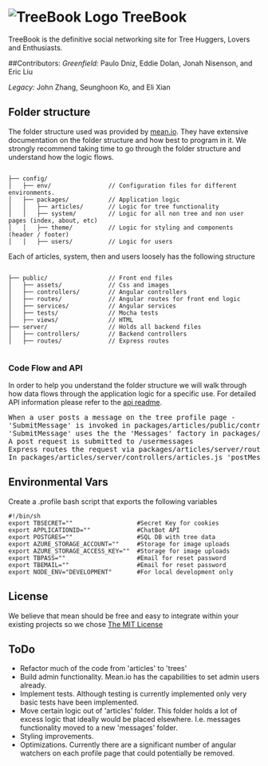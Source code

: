 # ![TreeBook Logo](https://s3-us-west-1.amazonaws.com/treebookicons/tree-64.png) TreeBook

TreeBook is the definitive social networking site for Tree Huggers, Lovers and Enthusiasts.

##Contributors:
*Greenfield:* Paulo Dniz, Eddie Dolan, Jonah Nisenson, and Eric Liu

*Legacy:* John Zhang, Seunghoon Ko, and Eli Xian

## Folder structure

The folder structure used was provided by [mean.io](mean.io). They have extensive documentation on the folder structure and how best to program in it. We strongly recommend taking time to go through the folder structure and understand how the logic flows.

```

├── config/
│   ├── env/                // Configuration files for different environments.
│   ├── packages/           // Application logic
│   │   ├── articles/       // Logic for tree functionality
│   │   ├── system/         // Logic for all non tree and non user pages (index, about, etc)
│   │   ├── theme/          // Logic for styling and components (header / footer)
│   │   ├── users/          // Logic for users

```
Each of articles, system, then and users loosely has the following structure
```

├── public/                 // Front end files
│   ├── assets/             // Css and images
│   ├── controllers/        // Angular controllers
│   ├── routes/             // Angular routes for front end logic
│   ├── services/           // Angular services
│   ├── tests/              // Mocha tests
│   ├── views/              // HTML
├── server/                 // Holds all backend files
│   ├── controllers/        // Backend controllers
│   ├── routes/             // Express routes


```

### Code Flow and API
In order to help you understand the folder structure we will walk through how data flows through the application logic for a specific use.
For detailed API information please refer to the [api readme](api.md).
<pre>
When a user posts a message on the tree profile page -
'SubmitMessage' is invoked in packages/articles/public/controllers/MessagesController.js
'SubmitMessage' uses the the 'Messages' factory in packages/articles/public/services/articles.js
A post request is submitted to /usermessages
Express routes the request via packages/articles/server/routes/MessagesController.js to 'postMessagesFromUser'
In packages/articles/server/controllers/articles.js 'postMessagesFromUser' inserts the message into the database
</pre>



## Environmental Vars
Create a .profile bash script that exports the following variables
```
#!/bin/sh
export TBSECRET=""                  #Secret Key for cookies
export APPLICATIONID=""             #ChatBot API
export POSTGRES=""                  #SQL DB with tree data
export AZURE_STORAGE_ACCOUNT=""     #Storage for image uploads 
export AZURE_STORAGE_ACCESS_KEY=""  #Storage for image uploads
export TBPASS=""                    #Email for reset password
export TBEMAIL=""                   #Email for reset password
export NODE_ENV="DEVELOPMENT"       #For local development only
```


## License
We believe that mean should be free and easy to integrate within your existing projects so we chose [The MIT License](http://opensource.org/licenses/MIT)

## ToDo
- Refactor much of the code from 'articles' to 'trees'
- Build admin functionality. Mean.io has the capabilities to set admin users already.
- Implement tests. Although testing is currently implemented only very basic tests have been implemented.
- Move certain logic out of 'articles' folder. This folder holds a lot of excess logic that ideally would be placed elsewhere. I.e. messages functionality moved to a new 'messages' folder.
- Styling improvements.
- Optimizations. Currently there are a significant number of angular watchers on each profile page that could potentially be removed.